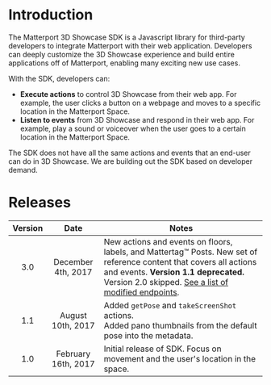 
# Introduction

The Matterport 3D Showcase SDK is a Javascript library for third-party developers to integrate Matterport with their web application. Developers can deeply customize the 3D Showcase experience and build entire applications off of Matterport, enabling many exciting new use cases.

With the SDK, developers can:

- **Execute actions** to control 3D Showcase from their web app. For example, the user clicks a button on a webpage and moves to a specific location in the Matterport Space.
- **Listen to events** from 3D Showcase and respond in their web app. For example, play a sound or voiceover when the user goes to a certain location in the Matterport Space.

The SDK does not have all the same actions and events that an end-user can do in 3D Showcase. We are building out the SDK based on developer demand.


# Releases

 Version | Date | Notes
:-------:|:--------:|-----
3.0 | December 4th, 2017 | New actions and events on floors, labels, and Mattertag™ Posts. New set of reference content that covers all actions and events. **Version 1.1 deprecated.** Version 2.0 skipped. [See a list of modified endpoints](upgrade.html).
1.1 | August 10th, 2017 | Added `getPose` and `takeScreenShot` actions. <br/>Added pano thumbnails from the default pose into the metadata.
1.0 | February 16th, 2017 | Initial release of SDK. Focus on movement and the user's location in the space.

